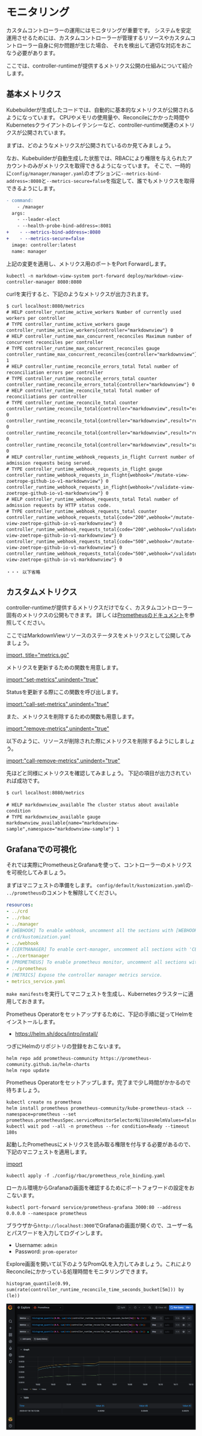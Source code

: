 # モニタリング

カスタムコントローラーの運用にはモニタリングが重要です。
システムを安定運用させるためには、カスタムコントローラーが管理するリソースやカスタムコントローラー自身に何か問題が生じた場合、
それを検出して適切な対応をおこなう必要があります。

ここでは、controller-runtimeが提供するメトリクス公開の仕組みについて紹介します。

## 基本メトリクス

Kubebuilderが生成したコードでは、自動的に基本的なメトリクスが公開されるようになっています。
CPUやメモリの使用量や、Reconcileにかかった時間やKubernetesクライアントのレイテンシーなど、controller-runtime関連のメトリクスが公開されています。

まずは、どのようなメトリクスが公開されているのか見てみましょう。

なお、Kubebuilderが自動生成した状態では、RBACにより権限を与えられたアカウントのみがメトリクスを取得できるようになっています。
そこで、一時的に`config/manager/manager.yaml`のオプションに`--metrics-bind-address=:8080`と`--metrics-secure=false`を指定して、誰でもメトリクスを取得できるようにします。

```diff
- command:
    - /manager
  args:
    - --leader-elect
    - --health-probe-bind-address=:8081
+    - --metrics-bind-address=:8080
+    - --metrics-secure=false
  image: controller:latest
  name: manager
```

上記の変更を適用し、メトリクス用のポートをPort Forwardします。

```
kubectl -n markdown-view-system port-forward deploy/markdown-view-controller-manager 8080:8080
```

curlを実行すると、下記のようなメトリクスが出力されます。

```
$ curl localhost:8080/metrics
# HELP controller_runtime_active_workers Number of currently used workers per controller
# TYPE controller_runtime_active_workers gauge
controller_runtime_active_workers{controller="markdownview"} 0
# HELP controller_runtime_max_concurrent_reconciles Maximum number of concurrent reconciles per controller
# TYPE controller_runtime_max_concurrent_reconciles gauge
controller_runtime_max_concurrent_reconciles{controller="markdownview"} 1
# HELP controller_runtime_reconcile_errors_total Total number of reconciliation errors per controller
# TYPE controller_runtime_reconcile_errors_total counter
controller_runtime_reconcile_errors_total{controller="markdownview"} 0
# HELP controller_runtime_reconcile_total Total number of reconciliations per controller
# TYPE controller_runtime_reconcile_total counter
controller_runtime_reconcile_total{controller="markdownview",result="error"} 0
controller_runtime_reconcile_total{controller="markdownview",result="requeue"} 0
controller_runtime_reconcile_total{controller="markdownview",result="requeue_after"} 0
controller_runtime_reconcile_total{controller="markdownview",result="success"} 0
# HELP controller_runtime_webhook_requests_in_flight Current number of admission requests being served.
# TYPE controller_runtime_webhook_requests_in_flight gauge
controller_runtime_webhook_requests_in_flight{webhook="/mutate-view-zoetrope-github-io-v1-markdownview"} 0
controller_runtime_webhook_requests_in_flight{webhook="/validate-view-zoetrope-github-io-v1-markdownview"} 0
# HELP controller_runtime_webhook_requests_total Total number of admission requests by HTTP status code.
# TYPE controller_runtime_webhook_requests_total counter
controller_runtime_webhook_requests_total{code="200",webhook="/mutate-view-zoetrope-github-io-v1-markdownview"} 0
controller_runtime_webhook_requests_total{code="200",webhook="/validate-view-zoetrope-github-io-v1-markdownview"} 0
controller_runtime_webhook_requests_total{code="500",webhook="/mutate-view-zoetrope-github-io-v1-markdownview"} 0
controller_runtime_webhook_requests_total{code="500",webhook="/validate-view-zoetrope-github-io-v1-markdownview"} 0

・・・ 以下省略

```

## カスタムメトリクス

controller-runtimeが提供するメトリクスだけでなく、カスタムコントローラー固有のメトリクスの公開もできます。
詳しくは[Prometheusのドキュメント](https://prometheus.io/docs/instrumenting/writing_exporters/)を参照してください。

ここではMarkdownViewリソースのステータスをメトリクスとして公開してみましょう。

[import, title="metrics.go"](../../codes/50_completed/internal/controller/metrics.go)

メトリクスを更新するための関数を用意します。

[import:"set-metrics",unindent="true"](../../codes/50_completed/internal/controller/markdownview_controller.go)

Statusを更新する際にこの関数を呼び出します。

[import:"call-set-metrics",unindent="true"](../../codes/50_completed/internal/controller/markdownview_controller.go)

また、メトリクスを削除するための関数も用意します。

[import:"remove-metrics",unindent="true"](../../codes/50_completed/internal/controller/markdownview_controller.go)

以下のように、リソースが削除された際にメトリクスを削除するようにしましょう。

[import:"call-remove-metrics",unindent="true"](../../codes/50_completed/internal/controller/markdownview_controller.go)

先ほどと同様にメトリクスを確認してみましょう。
下記の項目が出力されていれば成功です。

```
$ curl localhost:8080/metrics

# HELP markdownview_available The cluster status about available condition
# TYPE markdownview_available gauge
markdownview_available{name="markdownview-sample",namespace="markdownview-sample"} 1
```

## Grafanaでの可視化

それでは実際にPrometheusとGrafanaを使って、コントローラーのメトリクスを可視化してみましょう。

まずはマニフェストの準備をします。
`config/default/kustomization.yaml`の`- ../prometheus`のコメントを解除してください。

```yaml
resources:
- ../crd
- ../rbac
- ../manager
# [WEBHOOK] To enable webhook, uncomment all the sections with [WEBHOOK] prefix including the one in
# crd/kustomization.yaml
- ../webhook
# [CERTMANAGER] To enable cert-manager, uncomment all sections with 'CERTMANAGER'. 'WEBHOOK' components are required.
- ../certmanager
# [PROMETHEUS] To enable prometheus monitor, uncomment all sections with 'PROMETHEUS'.
- ../prometheus
# [METRICS] Expose the controller manager metrics service.
- metrics_service.yaml
```

`make manifests`を実行してマニフェストを生成し、Kubernetesクラスターに適用しておきます。

Prometheus Operatorをセットアップするために、下記の手順に従ってHelmをインストールします。
- https://helm.sh/docs/intro/install/

つぎにHelmのリポジトリの登録をおこないます。

```
helm repo add prometheus-community https://prometheus-community.github.io/helm-charts
helm repo update
```

Prometheus Operatorをセットアップします。完了まで少し時間がかかるので待ちましょう。

```
kubectl create ns prometheus
helm install prometheus prometheus-community/kube-prometheus-stack --namespace=prometheus --set prometheus.prometheusSpec.serviceMonitorSelectorNilUsesHelmValues=false
kubectl wait pod --all -n prometheus --for condition=Ready --timeout 180s
```

起動したPrometheusにメトリクスを読み取る権限を付与する必要があるので、下記のマニフェストを適用します。

[import](../../codes/50_completed/config/rbac/prometheus_role_binding.yaml)

```
kubectl apply -f ./config/rbac/prometheus_role_binding.yaml
```

ローカル環境からGrafanaの画面を確認するためにポートフォワードの設定をおこないます。

```
kubectl port-forward service/prometheus-grafana 3000:80 --address 0.0.0.0 --namespace prometheus
```

ブラウザから`http://localhost:3000`でGrafanaの画面が開くので、ユーザー名とパスワードを入力してログインします。

- Username: `admin`
- Password: `prom-operator`

Explore画面を開いて以下のようなPromQLを入力してみましょう。これによりReconcileにかかっている処理時間をモニタリングできます。

```
histogram_quantile(0.99, sum(rate(controller_runtime_reconcile_time_seconds_bucket[5m])) by (le))
```
![grafana](./img/grafana.png)
